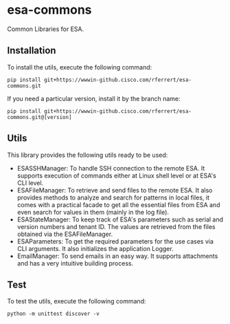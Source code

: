 # esa-commons
Common Libraries for ESA.

## Installation
To install the utils, execute the following command:
```
pip install git+https://wwwin-github.cisco.com/rferrert/esa-commons.git
```

If you need a particular version, install it by the branch name:
```
pip install git+https://wwwin-github.cisco.com/rferrert/esa-commons.git@[version]
```

## Utils
This library provides the following utils ready to be used:
- ESASSHManager: To handle SSH connection to the remote ESA. It supports execution of commands either at Linux shell level or at ESA's CLI level.
- ESAFileManager: To retrieve and send files to the remote ESA. It also provides methods to analyze and search for patterns in local files, it comes with a practical facade to get all the essential files from ESA and even search for values in them (mainly in the log file).
- ESAStateManager: To keep track of ESA's parameters such as serial and version numbers and tenant ID. The values are retrieved from the files obtained via the ESAFileManager.
- ESAParameters: To get the required parameters for the use cases via CLI arguments. It also initializes the application Logger.
- EmailManager: To send emails in an easy way. It supports attachments and has a very intuitive building process.

## Test
To test the utils, execute the following command:
```
python -m unittest discover -v
```
